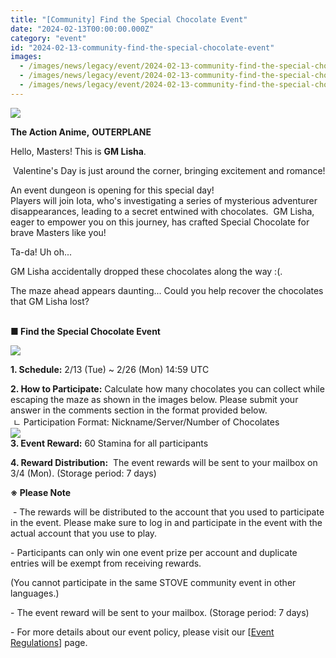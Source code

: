 ```yaml
---
title: "[Community] Find the Special Chocolate Event"
date: "2024-02-13T00:00:00.000Z"
category: "event"
id: "2024-02-13-community-find-the-special-chocolate-event"
images:
  - /images/news/legacy/event/2024-02-13-community-find-the-special-chocolate-event/9f407963fb0349e1b396891a3bbeacbb.webp
  - /images/news/legacy/event/2024-02-13-community-find-the-special-chocolate-event/dfb479220810471f9b4e7c4f67ee2fcd.webp
  - /images/news/legacy/event/2024-02-13-community-find-the-special-chocolate-event/7cf427a881a2402887528c698c58c89b.webp
---
```


![](/images/news/legacy/event/2024-02-13-community-find-the-special-chocolate-event/9f407963fb0349e1b396891a3bbeacbb.webp)  
  
**The Action Anime,** **OUTERPLANE**

Hello, Masters! This is **GM Lisha**.  
  
 Valentine's Day is just around the corner, bringing excitement and romance!

  
An event dungeon is opening for this special day!  
Players will join Iota, who's investigating a series of mysterious adventurer disappearances, leading to a secret entwined with chocolates.  GM Lisha, eager to empower you on this journey, has crafted Special Chocolate for brave Masters like you!

Ta-da! Uh oh...  

GM Lisha accidentally dropped these chocolates along the way :(. 

The maze ahead appears daunting... Could you help recover the chocolates that GM Lisha lost?  
 

**■ Find the Special Chocolate Event**

![](/images/news/legacy/event/2024-02-13-community-find-the-special-chocolate-event/dfb479220810471f9b4e7c4f67ee2fcd.webp)

**1\. Schedule:** 2/13 (Tue) ~ 2/26 (Mon) 14:59 UTC      

**2\. How to Participate:** Calculate how many chocolates you can collect while escaping the maze as shown in the images below. Please submit your answer in the comments section in the format provided below.  
 ㄴ Participation Format: Nickname/Server/Number of Chocolates  
![](/images/news/legacy/event/2024-02-13-community-find-the-special-chocolate-event/7cf427a881a2402887528c698c58c89b.webp)  
**3\. Event Reward:** 60 Stamina for all participants

**4\. Reward Distribution:**  The event rewards will be sent to your mailbox on 3/4 (Mon). (Storage period: 7 days)

  

**※ Please Note**

 - The rewards will be distributed to the account that you used to participate in the event. Please make sure to log in and participate in the event with the actual account that you use to play.

\- Participants can only win one event prize per account and duplicate entries will be exempt from receiving rewards. 

(You cannot participate in the same STOVE community event in other languages.)

\- The event reward will be sent to your mailbox. (Storage period: 7 days)

\- For more details about our event policy, please visit our \[[Event Regulations](https://common.game.onstove.com/terms/index?gameType=MOBILE&termsType=8&langCode=en)\] page.
